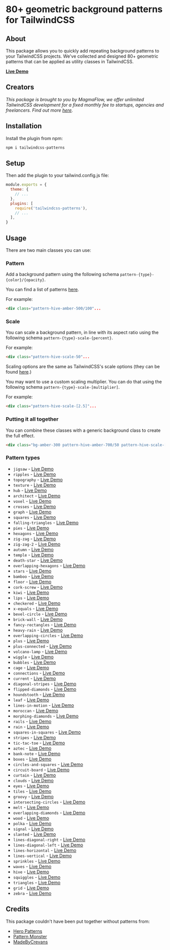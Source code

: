 # 80+ geometric background patterns for TailwindCSS

## About
This package allows you to quickly add repeating background patterns to your TailwindCSS projects. We've collected and designed 80+ geometric patterns that can be applied as utility classes in TailwindCSS.

**[Live Demo](https://patterns.magmaflow.co)**

## Creators
*This package is brought to you by MagmaFlow, we offer unlimited TailwindCSS development for a fixed monthly fee to startups, agencies and freelancers. Find out more [here](https://magmaflow.co).*

## Installation
Install the plugin from npm:
``` bash
npm i tailwindcss-patterns
```

## Setup
Then add the plugin to your tailwind.config.js file:
```javascript
module.exports = {
  theme: {
    // ...
  },
  plugins: [
    require('tailwindcss-patterns'),
    // ...
  ],
}
```

## Usage
There are two main classes you can use:

### Pattern
Add a background pattern using the following schema `pattern-{type}-{color}/{opacity}`.

You can find a list of patterns [here](#pattern-types).

For example:
```html
<div class="pattern-hive-amber-500/100"...
```

### Scale
You can scale a background pattern, in line with its aspect ratio using the following schema `pattern-{type}-scale-{percent}`.

For example:
```html
<div class="pattern-hive-scale-50"...
```

Scaling options are the same as TailwindCSS's scale options (they can be found [here](https://tailwindcss.com/docs/scale).)

You may want to use a custom scaling multiplier. You can do that using the following schema `pattern-{type}-scale-[multiplier]`.

For example:
```html
<div class="pattern-hive-scale-[2.5]"...
```

### Putting it all together

You can combine these classes with a generic background class to create the full effect.
```html
<div class="bg-amber-300 pattern-hive-amber-700/50 pattern-hive-scale-[0.5]"></div>
```

### Pattern types

- `jigsaw` - [Live Demo](https://patterns.magmaflow.co/#jigsaw)
- `ripples` - [Live Demo](https://patterns.magmaflow.co/#ripples)
- `topography` - [Live Demo](https://patterns.magmaflow.co/#topography)
- `texture` - [Live Demo](https://patterns.magmaflow.co/#texture)
- `hub` - [Live Demo](https://patterns.magmaflow.co/#hub)
- `architect` - [Live Demo](https://patterns.magmaflow.co/#architect)
- `voxel` - [Live Demo](https://patterns.magmaflow.co/#voxel)
- `crosses` - [Live Demo](https://patterns.magmaflow.co/#crosses)
- `graph` - [Live Demo](https://patterns.magmaflow.co/#graph)
- `squares` - [Live Demo](https://patterns.magmaflow.co/#squares)
- `falling-triangles` - [Live Demo](https://patterns.magmaflow.co/#falling-triangles)
- `pies` - [Live Demo](https://patterns.magmaflow.co/#pies)
- `hexagons` - [Live Demo](https://patterns.magmaflow.co/#hexagons)
- `zig-zag` - [Live Demo](https://patterns.magmaflow.co/#zig-zag)
- `zig-zag-2` - [Live Demo](https://patterns.magmaflow.co/#zig-zag-2)
- `autumn` - [Live Demo](https://patterns.magmaflow.co/#autumn)
- `temple` - [Live Demo](https://patterns.magmaflow.co/#temple)
- `death-star` - [Live Demo](https://patterns.magmaflow.co/#death-star)
- `overlapping-hexagons` - [Live Demo](https://patterns.magmaflow.co/#overlapping-hexagons)
- `stars` - [Live Demo](https://patterns.magmaflow.co/#stars)
- `bamboo` - [Live Demo](https://patterns.magmaflow.co/#bamboo)
- `floor` - [Live Demo](https://patterns.magmaflow.co/#floor)
- `cork-screw` - [Live Demo](https://patterns.magmaflow.co/#cork-screw)
- `kiwi` - [Live Demo](https://patterns.magmaflow.co/#kiwi)
- `lips` - [Live Demo](https://patterns.magmaflow.co/#lips)
- `checkered` - [Live Demo](https://patterns.magmaflow.co/#checkered)
- `x-equals` - [Live Demo](https://patterns.magmaflow.co/#x-equals)
- `bevel-circle` - [Live Demo](https://patterns.magmaflow.co/#bevel-circle)
- `brick-wall` - [Live Demo](https://patterns.magmaflow.co/#brick-wall)
- `fancy-rectangles` - [Live Demo](https://patterns.magmaflow.co/#fancy-rectangles)
- `heavy-rain` - [Live Demo](https://patterns.magmaflow.co/#heavy-rain)
- `overlapping-circles` - [Live Demo](https://patterns.magmaflow.co/#overlapping-circles)
- `plus` - [Live Demo](https://patterns.magmaflow.co/#plus)
- `plus-connected` - [Live Demo](https://patterns.magmaflow.co/#plus-connected)
- `volcano-lamp` - [Live Demo](https://patterns.magmaflow.co/#volcano-lamp)
- `wiggle` - [Live Demo](https://patterns.magmaflow.co/#wiggle)
- `bubbles` - [Live Demo](https://patterns.magmaflow.co/#bubbles)
- `cage` - [Live Demo](https://patterns.magmaflow.co/#cage)
- `connections` - [Live Demo](https://patterns.magmaflow.co/#connections)
- `current` - [Live Demo](https://patterns.magmaflow.co/#current)
- `diagonal-stripes` - [Live Demo](https://patterns.magmaflow.co/#diagonal-stripes)
- `flipped-diamonds` - [Live Demo](https://patterns.magmaflow.co/#flipped-diamonds)
- `houndstooth` - [Live Demo](https://patterns.magmaflow.co/#houndstooth)
- `leaf` - [Live Demo](https://patterns.magmaflow.co/#leaf)
- `lines-in-motion` - [Live Demo](https://patterns.magmaflow.co/#lines-in-motion)
- `moroccan` - [Live Demo](https://patterns.magmaflow.co/#moroccan)
- `morphing-diamonds` - [Live Demo](https://patterns.magmaflow.co/#morphing-diamonds)
- `rails` - [Live Demo](https://patterns.magmaflow.co/#rails)
- `rain` - [Live Demo](https://patterns.magmaflow.co/#rain)
- `squares-in-squares` - [Live Demo](https://patterns.magmaflow.co/#squares-in-squares)
- `stripes` - [Live Demo](https://patterns.magmaflow.co/#stripes)
- `tic-tac-toe` - [Live Demo](https://patterns.magmaflow.co/#tic-tac-toe)
- `aztec` - [Live Demo](https://patterns.magmaflow.co/#aztec)
- `bank-note` - [Live Demo](https://patterns.magmaflow.co/#bank-note)
- `boxes` - [Live Demo](https://patterns.magmaflow.co/#boxes)
- `circles-and-squares` - [Live Demo](https://patterns.magmaflow.co/#circles-and-squares)
- `circuit-board` - [Live Demo](https://patterns.magmaflow.co/#circuit-board)
- `curtain` - [Live Demo](https://patterns.magmaflow.co/#curtain)
- `clouds` - [Live Demo](https://patterns.magmaflow.co/#clouds)
- `eyes` - [Live Demo](https://patterns.magmaflow.co/#eyes)
- `tiles` - [Live Demo](https://patterns.magmaflow.co/#tiles)
- `groovy` - [Live Demo](https://patterns.magmaflow.co/#groovy)
- `intersecting-circles` - [Live Demo](https://patterns.magmaflow.co/#intersecting-circles)
- `melt` - [Live Demo](https://patterns.magmaflow.co/#melt)
- `overlapping-diamonds` - [Live Demo](https://patterns.magmaflow.co/#overlapping-diamonds)
- `wood` - [Live Demo](https://patterns.magmaflow.co/#wood)
- `polka` - [Live Demo](https://patterns.magmaflow.co/#polka)
- `signal` - [Live Demo](https://patterns.magmaflow.co/#signal)
- `slanted` - [Live Demo](https://patterns.magmaflow.co/#slanted)
- `lines-diagonal-right` - [Live Demo](https://patterns.magmaflow.co/#lines-diagonal-right)
- `lines-diagonal-left` - [Live Demo](https://patterns.magmaflow.co/#lines-diagonal-left)
- `lines-horizontal` - [Live Demo](https://patterns.magmaflow.co/#lines-horizontal)
- `lines-vertical` - [Live Demo](https://patterns.magmaflow.co/#lines-vertical)
- `sprinkles` - [Live Demo](https://patterns.magmaflow.co/#sprinkles)
- `waves` - [Live Demo](https://patterns.magmaflow.co/#waves)
- `hive` - [Live Demo](https://patterns.magmaflow.co/#hive)
- `squiggles` - [Live Demo](https://patterns.magmaflow.co/#squiggles)
- `triangles` - [Live Demo](https://patterns.magmaflow.co/#triangles)
- `grid` - [Live Demo](https://patterns.magmaflow.co/#grid)
- `zebra` - [Live Demo](https://patterns.magmaflow.co/#zebra)

## Credits
This package couldn't have been put together without patterns from:
- [Hero Patterns](https://heropatterns.com/)
- [Pattern Monster](https://pattern.monster/)
- [MadeByCrevans](https://madebycrevans.com/)
